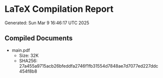 # LaTeX Compilation Report
Generated: Sun Mar  9 16:46:17 UTC 2025
## Compiled Documents
- main.pdf
  - Size: 32K
  - SHA256: 27a455a9715acb26bfeddfa2746f1fb31554d7848ae7d7077ed227ddc454f8b8
